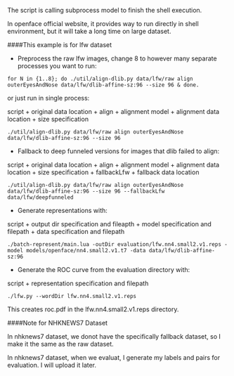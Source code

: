 The script is calling subprocess model to finish the shell execution.

In openface official website, it provides way to run directly in shell environment, but it will take a long time on large dataset.

####This example is for lfw dataset

* Preprocess the raw lfw images, change 8 to however many separate processes you want to run: 

```
for N in {1..8}; do ./util/align-dlib.py data/lfw/raw align outerEyesAndNose data/lfw/dlib-affine-sz:96 --size 96 & done. 
```
or just run in single process:

script + original data location + align + alignment model + alignment data location + size specification 

```
./util/align-dlib.py data/lfw/raw align outerEyesAndNose data/lfw/dlib-affine-sz:96 --size 96
```
* Fallback to deep funneled versions for images that dlib failed to align: 

script + original data location + align + alignment model + alignment data location + size specification + fallbackLfw + fallback data location

```
./util/align-dlib.py data/lfw/raw align outerEyesAndNose data/lfw/dlib-affine-sz:96 --size 96 --fallbackLfw data/lfw/deepfunneled
```

* Generate representations with:

script + output dir specification and fileapth + model specification and filepath + data specification and filepath

```
./batch-represent/main.lua -outDir evaluation/lfw.nn4.small2.v1.reps -model models/openface/nn4.small2.v1.t7 -data data/lfw/dlib-affine-sz:96
```

* Generate the ROC curve from the evaluation directory with:

script + representation specification and filepath

``` 
./lfw.py --wordDir lfw.nn4.small2.v1.reps 
```

This creates roc.pdf in the lfw.nn4.small2.v1.reps directory.


####Note for NHKNEWS7 Dataset

In nhknews7 dataset, we donot have the specifically fallback dataset, so I make it the same as the raw dataset.

In nhknews7 dataset, when we evaluat, I generate my labels and pairs for evaluation. I will upload it later. 